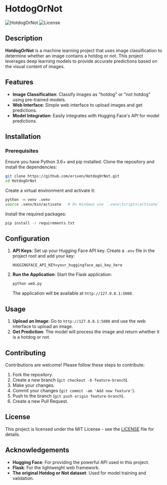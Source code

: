 
# HotdogOrNot

![HotdogOrNot](https://img.shields.io/badge/Project-HotdogOrNot-blue) ![License](https://img.shields.io/badge/License-MIT-green)

## Description

**HotdogOrNot** is a machine learning project that uses image classification to determine whether an image contains a hotdog or not. This project leverages deep learning models to provide accurate predictions based on the visual content of images.

## Features

- **Image Classification**: Classify images as "hotdog" or "not hotdog" using pre-trained models.
- **Web Interface**: Simple web interface to upload images and get predictions.
- **Model Integration**: Easily integrates with Hugging Face's API for model predictions.

## Installation

### Prerequisites

Ensure you have Python 3.6+ and pip installed. Clone the repository and install the dependencies:

```bash
git clone https://github.com/eriven/HotdogOrNot.git
cd HotdogOrNot
```

Create a virtual environment and activate it:

```bash
python -m venv .venv
source .venv/bin/activate   # On Windows use `.venv\Scripts\activate`
```

Install the required packages:

```bash
pip install -r requirements.txt
```

## Configuration

1. **API Keys**: Set up your Hugging Face API key. Create a `.env` file in the project root and add your key:

   ```env
   HUGGINGFACE_API_KEY=your_huggingface_api_key_here
   ```

2. **Run the Application**: Start the Flask application:

   ```bash
   python web.py
   ```

   The application will be available at `http://127.0.0.1:5000`.

## Usage

1. **Upload an Image**: Go to `http://127.0.0.1:5000` and use the web interface to upload an image.
2. **Get Prediction**: The model will process the image and return whether it is a hotdog or not.

## Contributing

Contributions are welcome! Please follow these steps to contribute:

1. Fork the repository.
2. Create a new branch (`git checkout -b feature-branch`).
3. Make your changes.
4. Commit your changes (`git commit -am 'Add new feature'`).
5. Push to the branch (`git push origin feature-branch`).
6. Create a new Pull Request.

## License

This project is licensed under the MIT License - see the [LICENSE](LICENSE) file for details.

## Acknowledgements

- **Hugging Face**: For providing the powerful API used in this project.
- **Flask**: For the lightweight web framework.
- **The original Hotdog or Not dataset**: Used for model training and validation.


